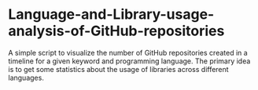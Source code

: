 # Language-and-Library-usage-analysis-of-GitHub-repositories
A simple script to visualize the number of GitHub repositories created in a timeline for a given keyword and programming language. The primary idea is to get some statistics about the usage of libraries across different languages.
